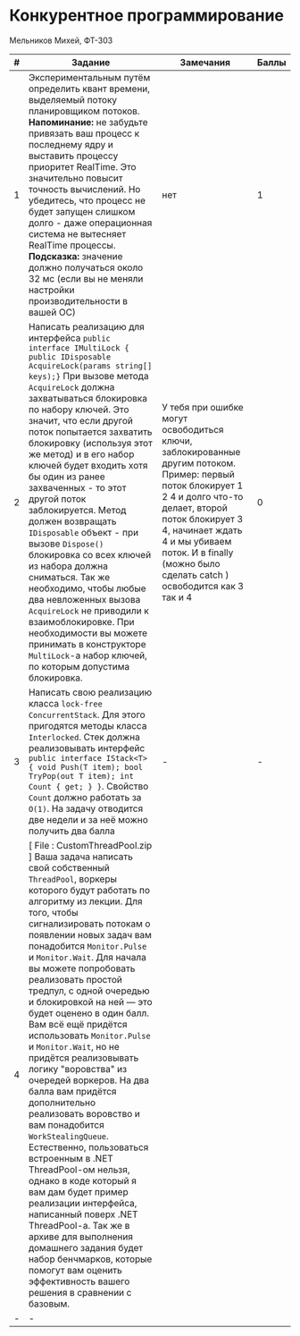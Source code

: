 # Конкурентное программирование
Мельников Михей, ФТ-303

| # | Задание | Замечания | Баллы |
|--|--|--|--|
| 1 | Экспериментальным путём определить квант времени, выделяемый потоку планировщиком потоков. **Напоминание:** не забудьте привязать ваш процесс к последнему ядру и выставить процессу приоритет RealTime. Это значительно повысит точность вычислений. Но убедитесь, что процесс не будет запущен слишком долго - даже операционная система не вытесняет RealTime процессы. **Подсказка:** значение должно получаться около 32 мс (если вы не меняли настройки производительности в вашей ОС) | нет | 1 |
| 2 | Написать реализацию для интерфейса  `public interface IMultiLock { public IDisposable AcquireLock(params string[] keys);}` При вызове метода `AcquireLock` должна захватываться блокировка по набору ключей. Это значит, что если другой поток попытается захватить блокировку (используя этот же метод) и в его набор ключей будет входить хотя бы один из ранее захваченных - то этот другой поток заблокируется. Метод должен возвращать `IDisposable` объект - при вызове `Dispose()` блокировка со всех ключей из набора должна сниматься. Так же необходимо, чтобы любые два невложенных вызова `AcquireLock` не приводили к взаимоблокировке. При необходимости вы можете принимать в конструкторе `MultiLock`-а набор ключей, по которым допустима блокировка. | У тебя при ошибке могут освободиться ключи, заблокированные другим потоком. Пример: первый поток блокирует 1 2 4 и долго что-то делает, второй поток блокирует 3 4, начинает ждать 4 и мы убиваем поток. И в finally (можно было сделать catch )  освободится как 3 так и 4 | 0 |
| 3 | Написать свою реализацию класса `lock-free ConcurrentStack`. Для этого пригодятся методы класса `Interlocked`. Стек должна реализовывать интерфейс `public interface IStack<T> { void Push(T item); bool TryPop(out T item); int Count { get; } }`. Свойство `Count` должно работать за `O(1)`. На задачу отводится две недели и за неё можно получить два балла | - | - |
| 4 | [ File : CustomThreadPool.zip ] Ваша задача написать свой собственный `ThreadPool`, воркеры которого будут работать по алгоритму из лекции. Для того, чтобы сигнализировать потокам о появлении новых задач вам понадобится `Monitor.Pulse` и `Monitor.Wait`. Для начала вы можете попробовать реализовать простой тредпул, с одной очередью и блокировкой на ней — это будет оценено в один балл. Вам всё ещё придётся использовать `Monitor.Pulse` и `Monitor.Wait`, но не придётся реализовывать логику "воровства" из очередей воркеров. На два балла вам придётся дополнительно реализовать воровство и вам понадобится `WorkStealingQueue`. Естественно, пользоваться встроенным в .NET ThreadPool-ом нельзя, однако в коде который я вам дам будет пример реализации интерфейса, написанный поверх .NET ThreadPool-а. Так же в архиве для выполнения домашнего задания будет набор бенчмарков, которые помогут вам оценить эффективность вашего решения в сравнении с базовым.  
 | - | - |
